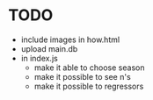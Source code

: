 # TODO

- include images in how.html
- upload main.db
- in index.js
    - make it able to choose season
    - make it possible to see n's
    - make it possible to regressors
